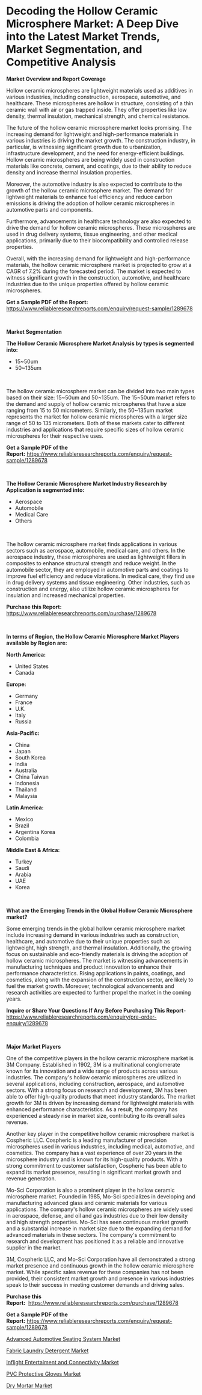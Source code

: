 <p><h1>Decoding the Hollow Ceramic Microsphere Market: A Deep Dive into the Latest Market Trends, Market Segmentation, and Competitive Analysis</h1></p><p><strong>Market Overview and Report Coverage</strong></p>
<p><p>Hollow ceramic microspheres are lightweight materials used as additives in various industries, including construction, aerospace, automotive, and healthcare. These microspheres are hollow in structure, consisting of a thin ceramic wall with air or gas trapped inside. They offer properties like low density, thermal insulation, mechanical strength, and chemical resistance.</p><p>The future of the hollow ceramic microsphere market looks promising. The increasing demand for lightweight and high-performance materials in various industries is driving the market growth. The construction industry, in particular, is witnessing significant growth due to urbanization, infrastructure development, and the need for energy-efficient buildings. Hollow ceramic microspheres are being widely used in construction materials like concrete, cement, and coatings, due to their ability to reduce density and increase thermal insulation properties.</p><p>Moreover, the automotive industry is also expected to contribute to the growth of the hollow ceramic microsphere market. The demand for lightweight materials to enhance fuel efficiency and reduce carbon emissions is driving the adoption of hollow ceramic microspheres in automotive parts and components.</p><p>Furthermore, advancements in healthcare technology are also expected to drive the demand for hollow ceramic microspheres. These microspheres are used in drug delivery systems, tissue engineering, and other medical applications, primarily due to their biocompatibility and controlled release properties.</p><p>Overall, with the increasing demand for lightweight and high-performance materials, the hollow ceramic microsphere market is projected to grow at a CAGR of 7.2% during the forecasted period. The market is expected to witness significant growth in the construction, automotive, and healthcare industries due to the unique properties offered by hollow ceramic microspheres.</p></p>
<p><strong>Get a Sample PDF of the Report:</strong> <a href="https://www.reliableresearchreports.com/enquiry/request-sample/1289678">https://www.reliableresearchreports.com/enquiry/request-sample/1289678</a></p>
<p>&nbsp;</p>
<p><strong>Market Segmentation</strong></p>
<p><strong>The Hollow Ceramic Microsphere Market Analysis by types is segmented into:</strong></p>
<p><ul><li>15~50um</li><li>50~135um</li></ul></p>
<p>&nbsp;</p>
<p><p>The hollow ceramic microsphere market can be divided into two main types based on their size: 15~50um and 50~135um. The 15~50um market refers to the demand and supply of hollow ceramic microspheres that have a size ranging from 15 to 50 micrometers. Similarly, the 50~135um market represents the market for hollow ceramic microspheres with a larger size range of 50 to 135 micrometers. Both of these markets cater to different industries and applications that require specific sizes of hollow ceramic microspheres for their respective uses.</p></p>
<p><strong>Get a Sample PDF of the Report:</strong>&nbsp;<a href="https://www.reliableresearchreports.com/enquiry/request-sample/1289678">https://www.reliableresearchreports.com/enquiry/request-sample/1289678</a></p>
<p>&nbsp;</p>
<p><strong>The Hollow Ceramic Microsphere Market Industry Research by Application is segmented into:</strong></p>
<p><ul><li>Aerospace</li><li>Automobile</li><li>Medical Care</li><li>Others</li></ul></p>
<p>&nbsp;</p>
<p><p>The hollow ceramic microsphere market finds applications in various sectors such as aerospace, automobile, medical care, and others. In the aerospace industry, these microspheres are used as lightweight fillers in composites to enhance structural strength and reduce weight. In the automobile sector, they are employed in automotive parts and coatings to improve fuel efficiency and reduce vibrations. In medical care, they find use in drug delivery systems and tissue engineering. Other industries, such as construction and energy, also utilize hollow ceramic microspheres for insulation and increased mechanical properties.</p></p>
<p><strong>Purchase this Report:</strong>&nbsp; <a href="https://www.reliableresearchreports.com/purchase/1289678">https://www.reliableresearchreports.com/purchase/1289678</a></p>
<p>&nbsp;</p>
<p><strong>In terms of Region, the Hollow Ceramic Microsphere Market Players available by Region are:</strong></p>
<p>
    <p> <strong> North America: </strong>
        <ul>
            <li>United States</li>
            <li>Canada</li>
        </ul>
        </p> 
    <p> <strong> Europe: </strong>
        <ul>
            <li>Germany</li>
            <li>France</li>
            <li>U.K.</li>
            <li>Italy</li>
            <li>Russia</li>
        </ul>
        </p> 
    <p> <strong> Asia-Pacific: </strong>
        <ul>
            <li>China</li>
            <li>Japan</li>
            <li>South Korea</li>
            <li>India</li>
            <li>Australia</li>
            <li>China Taiwan</li>
            <li>Indonesia</li>
            <li>Thailand</li>
            <li>Malaysia</li>
        </ul>
        </p> 
    <p> <strong> Latin America: </strong>
        <ul>
            <li>Mexico</li>
            <li>Brazil</li>
            <li>Argentina Korea</li>
            <li>Colombia</li>
        </ul>
        </p> 
    <p> <strong> Middle East & Africa: </strong>
        <ul>
            <li>Turkey</li>
            <li>Saudi</li>
            <li>Arabia</li>
            <li>UAE</li>
            <li>Korea</li>
        </ul>
    </p>
    </p>
<p>&nbsp;</p>
<p><strong>What are the Emerging Trends in the Global Hollow Ceramic Microsphere market?</strong></p>
<p><p>Some emerging trends in the global hollow ceramic microsphere market include increasing demand in various industries such as construction, healthcare, and automotive due to their unique properties such as lightweight, high strength, and thermal insulation. Additionally, the growing focus on sustainable and eco-friendly materials is driving the adoption of hollow ceramic microspheres. The market is witnessing advancements in manufacturing techniques and product innovation to enhance their performance characteristics. Rising applications in paints, coatings, and cosmetics, along with the expansion of the construction sector, are likely to fuel the market growth. Moreover, technological advancements and research activities are expected to further propel the market in the coming years.</p></p>
<p><strong>Inquire or Share Your Questions If Any Before Purchasing This Report</strong>- <a href="https://www.reliableresearchreports.com/enquiry/pre-order-enquiry/1289678">https://www.reliableresearchreports.com/enquiry/pre-order-enquiry/1289678</a></p>
<p>&nbsp;</p>
<p><strong>Major Market Players</strong></p>
<p><p>One of the competitive players in the hollow ceramic microsphere market is 3M Company. Established in 1902, 3M is a multinational conglomerate known for its innovation and a wide range of products across various industries. The company's hollow ceramic microspheres are utilized in several applications, including construction, aerospace, and automotive sectors. With a strong focus on research and development, 3M has been able to offer high-quality products that meet industry standards. The market growth for 3M is driven by increasing demand for lightweight materials with enhanced performance characteristics. As a result, the company has experienced a steady rise in market size, contributing to its overall sales revenue.</p><p>Another key player in the competitive hollow ceramic microsphere market is Cospheric LLC. Cospheric is a leading manufacturer of precision microspheres used in various industries, including medical, automotive, and cosmetics. The company has a vast experience of over 20 years in the microsphere industry and is known for its high-quality products. With a strong commitment to customer satisfaction, Cospheric has been able to expand its market presence, resulting in significant market growth and revenue generation.</p><p>Mo-Sci Corporation is also a prominent player in the hollow ceramic microsphere market. Founded in 1985, Mo-Sci specializes in developing and manufacturing advanced glass and ceramic materials for various applications. The company's hollow ceramic microspheres are widely used in aerospace, defense, and oil and gas industries due to their low density and high strength properties. Mo-Sci has seen continuous market growth and a substantial increase in market size due to the expanding demand for advanced materials in these sectors. The company's commitment to research and development has positioned it as a reliable and innovative supplier in the market.</p><p>3M, Cospheric LLC, and Mo-Sci Corporation have all demonstrated a strong market presence and continuous growth in the hollow ceramic microsphere market. While specific sales revenue for these companies has not been provided, their consistent market growth and presence in various industries speak to their success in meeting customer demands and driving sales.</p></p>
<p><strong>Purchase this Report:</strong>&nbsp;&nbsp;<a href="https://www.reliableresearchreports.com/purchase/1289678">https://www.reliableresearchreports.com/purchase/1289678</a></p>
<p></p>
<p><strong>Get a Sample PDF of the Report:</strong>&nbsp;<a href="https://www.reliableresearchreports.com/enquiry/request-sample/1289678">https://www.reliableresearchreports.com/enquiry/request-sample/1289678</a></p>
<p><p><a href="https://github.com/zebdakicsin/Market-Research-Report-List-1/blob/main/advanced-automotive-seating-system-market.md">Advanced Automotive Seating System Market</a></p><p><a href="https://www.linkedin.com/pulse/fabric-laundry-detergent-market-size-2023-2030-global-industrial-hjvle/">Fabric Laundry Detergent Market</a></p><p><a href="https://github.com/kholmovskayalyudmila/Market-Research-Report-List-1/blob/main/inflight-entertaiment-and-connectivity-market.md">Inflight Entertaiment and Connectivity Market</a></p><p><a href="https://www.linkedin.com/pulse/pvc-protective-gloves-market-insights-players-forecast-till-cbrze/">PVC Protective Gloves Market</a></p><p><a href="https://medium.com/@mayrussel1912/analyzing-dry-mortar-market-global-industry-perspective-and-forecast-2023-to-2030-6af6386bc2e1">Dry Mortar Market</a></p></p>